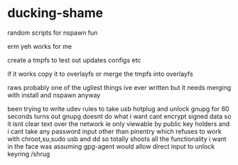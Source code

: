 # ducking-shame
random scripts for nspawn fun


erm yeh works for me 


create a tmpfs to test out updates configs etc 

if it works copy it to overlayfs or merge the tmpfs into overlayfs 


raws probably one of the ugliest things ive ever written
but it needs merging with install and nspawn anyway 

been trying to write udev rules to take usb hotplug and unlock gnupg for 60 seconds
turns out gnupg doesnt do what i want 
cant encrypt signed data so it isnt clear text over the network ie only viewable by public key holders 
and i cant take any password input other than pinentry which refuses to work with chroot,su,sudo usb and dd
so totally shoots all the functionality i want in the face 
was assuming gpg-agent would allow direct input to unlock keyring /shrug 
